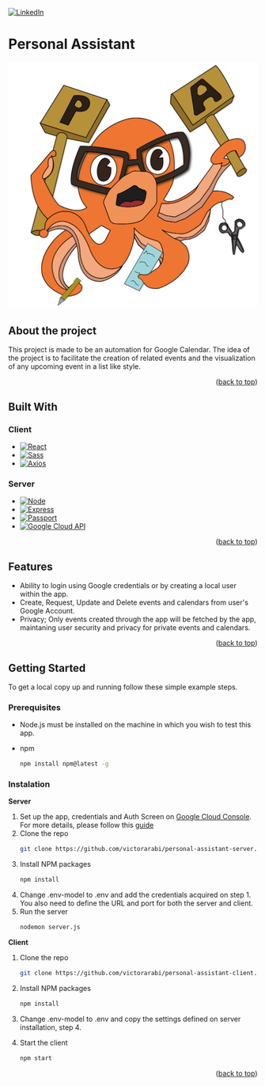 <a name="readme-top"></a>

<!-- PROJECT SHIELDS -->

[![LinkedIn][linkedin-shield]][linkedin-url]

<!-- PROJECT LOGO -->

# Personal Assistant

![Personal Assistant Logo][site-logo]

<!-- ABOUT THE PROJECT -->

## About the project

This project is made to be an automation for Google Calendar. The idea of the project is to facilitate the creation of related events and the visualization of any upcoming event in a list like style.

<p align="right">(<a href="#readme-top">back to top</a>)</p>

## Built With

### Client

- [![React][react.js]][react-url]
- [![Sass][sass]][sass-url]
- [![Axios][axios]][axios-url]

### Server

- [![Node][node.js]][node-url]
- [![Express][express.js]][express-url]
- [![Passport][passport.js]][passport-url]
- [![Google Cloud API][google-cloud]][google-cloud-url]

<p align="right">(<a href="#readme-top">back to top</a>)</p>

## Features

- Ability to login using Google credentials or by creating a local user within the app.
- Create, Request, Update and Delete events and calendars from user's Google Account.
- Privacy; Only events created through the app will be fetched by the app, maintaning user security and privacy for private events and calendars.

<p align="right">(<a href="#readme-top">back to top</a>)</p>

<!-- GETTING STARTED -->

## Getting Started

To get a local copy up and running follow these simple example steps.

### Prerequisites

- Node.js must be installed on the machine in which you wish to test this app.

* npm
  ```sh
  npm install npm@latest -g
  ```

### Instalation

**Server**

1. Set up the app, credentials and Auth Screen on [Google Cloud Console](https://console.cloud.google.com/). For more details, please follow this [guide](https://developers.google.com/calendar/api/quickstart/nodejs)
2. Clone the repo
   ```sh
   git clone https://github.com/victorarabi/personal-assistant-server.git
   ```
3. Install NPM packages
   ```sh
   npm install
   ```
4. Change .env-model to .env and add the credentials acquired on step 1. You also need to define the URL and port for both the server and client.
5. Run the server
   ```sh
   nodemon server.js
   ```

**Client**

1. Clone the repo
   ```sh
   git clone https://github.com/victorarabi/personal-assistant-client.git
   ```
2. Install NPM packages
   ```sh
   npm install
   ```
3. Change .env-model to .env and copy the settings defined on server installation, step 4.
4. Start the client

   ```sh
   npm start
   ```

<p align="right">(<a href="#readme-top">back to top</a>)</p>

<!-- MARKDOWN LINKS & IMAGES -->
<!-- https://www.markdownguide.org/basic-syntax/#reference-style-links -->

[linkedin-shield]: https://img.shields.io/badge/-LinkedIn-black.svg?style=for-the-badge&logo=linkedin&colorB=555
[linkedin-url]: https://www.linkedin.com/in/victor-arabi/
[site-logo]: /public/images/logo.png
[react.js]: https://img.shields.io/badge/React-20232A?style=for-the-badge&logo=react&logoColor=61DAFB
[react-url]: https://reactjs.org/
[node.js]: https://img.shields.io/badge/node.js-6DA55F?style=for-the-badge&logo=node.js&logoColor=white
[node-url]: https://nodejs.org/en/
[express.js]: https://img.shields.io/badge/express.js-%23404d59.svg?style=for-the-badge&logo=express&logoColor=%2361DAFB
[express-url]: https://expressjs.com
[passport.js]: https://img.shields.io/badge/-Passport.js-lightgrey
[passport-url]: https://www.passportjs.org
[google-cloud]: https://img.shields.io/badge/-Google%20Cloud%20API-blue
[google-cloud-url]: https://cloud.google.com/apis
[axios]: https://img.shields.io/badge/-Axios-blueviolet
[axios-url]: https://axios-http.com
[sass]: https://img.shields.io/badge/SASS-hotpink.svg?style=for-the-badge&logo=SASS&logoColor=white
[sass-url]: https://sass-lang.com
